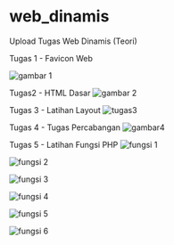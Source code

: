 # web_dinamis
Upload Tugas Web Dinamis (Teori)

Tugas 1 - Favicon Web

![gambar 1](https://user-images.githubusercontent.com/73782704/97809034-11435280-1c9d-11eb-8a0b-be8bd934f825.PNG)

Tugas2 - HTML Dasar
![gambar 2](https://user-images.githubusercontent.com/73782704/97809153-dd1c6180-1c9d-11eb-92f1-58eb15c9c75b.PNG)

Tugas 3 - Latihan Layout
![tugas3](https://user-images.githubusercontent.com/73782704/97809161-e3aad900-1c9d-11eb-9989-1393d96489f2.PNG)

Tugas 4 - Tugas Percabangan
![gambar4](https://user-images.githubusercontent.com/73782704/99189058-db6c9680-2791-11eb-943f-945fcb548ef1.PNG)

Tugas 5 - Latihan Fungsi PHP
![fungsi 1](https://user-images.githubusercontent.com/73782704/100537597-65216700-325c-11eb-8dc4-aa6644ab36d6.PNG)

![fungsi 2](https://user-images.githubusercontent.com/73782704/100537604-6c487500-325c-11eb-87ce-22f6e65adb8b.PNG)

![fungsi 3](https://user-images.githubusercontent.com/73782704/100537615-736f8300-325c-11eb-8b46-6022899976fd.PNG)

![fungsi 4](https://user-images.githubusercontent.com/73782704/100537619-7cf8eb00-325c-11eb-9865-4c4b85252ffd.PNG)

![fungsi 5](https://user-images.githubusercontent.com/73782704/100537625-86825300-325c-11eb-987e-e0ec00ead350.PNG)

![fungsi 6](https://user-images.githubusercontent.com/73782704/100537628-8d10ca80-325c-11eb-821e-6eae397a88ca.PNG)

